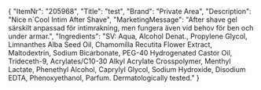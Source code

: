 {
  "ItemNr": "205968",
  "Title": "test",
  "Brand": "Private Area",
  "Description": "Nice n´Cool Intim After Shave",
  "MarketingMessage": "After shave gel särskilt anpassad för intimrakning, men fungera även vid behov för ben och under armar.",
  "Ingredients": "SV: Aqua, Alcohol Denat., Propylene Glycol, Limnanthes Alba Seed Oil, Chamomilla Recutita Flower Extract, Maltodextrin, Sodium Bicarbonate,  PEG-40 Hydrogenated Castor Oil, Trideceth-9, Acrylates/C10-30 Alkyl Acrylate Crosspolymer, Menthyl Lactate, Phenethyl Alcohol, Caprylyl Glycol, Sodium Hydroxide, Disodium EDTA, Phenoxyethanol, Parfum. Dermatologically tested."
}